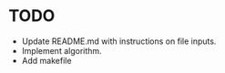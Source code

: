 # TODO

 - Update README.md with instructions on file inputs.
 - Implement algorithm.
 - Add makefile